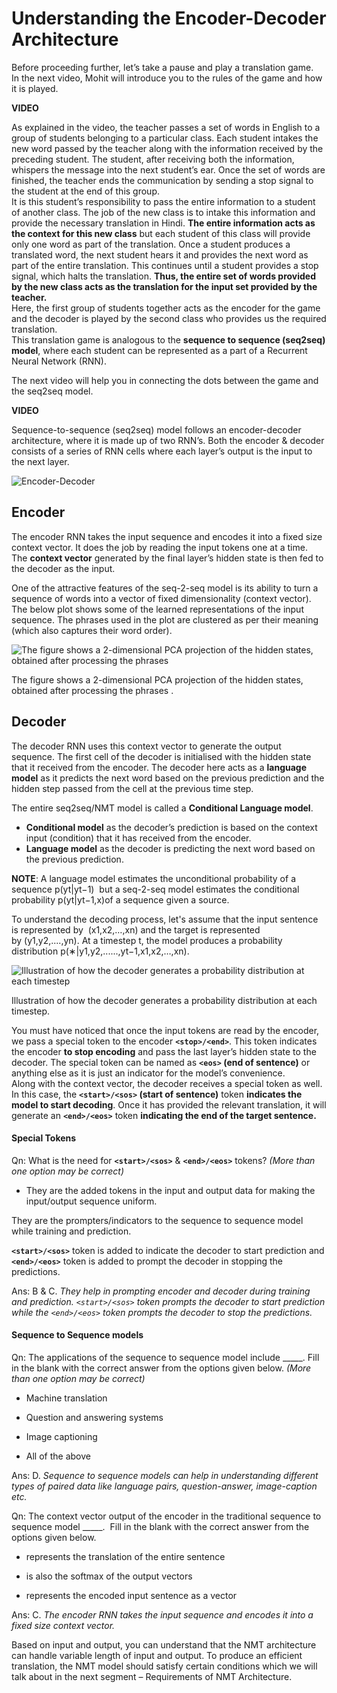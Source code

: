# Understanding the Encoder-Decoder Architecture

Before proceeding further, let’s take a pause and play a translation game.   
In the next video, Mohit will introduce you to the rules of the game and how it is played.

**VIDEO**

As explained in the video, the teacher passes a set of words in English to a group of students belonging to a particular class. Each student intakes the new word passed by the teacher along with the information received by the preceding student. The student, after receiving both the information, whispers the message into the next student’s ear. Once the set of words are finished, the teacher ends the communication by sending a stop signal to the student at the end of this group.   
It is this student’s responsibility to pass the entire information to a student of another class. The job of the new class is to intake this information and provide the necessary translation in Hindi. **The entire information acts as the context for this new class** but each student of this class will provide only one word as part of the translation. Once a student produces a translated word, the next student hears it and provides the next word as part of the entire translation. This continues until a student provides a stop signal, which halts the translation. **Thus, the entire set of words provided by the new class acts as the translation for the input set provided by the teacher.**   
Here, the first group of students together acts as the encoder for the game and the decoder is played by the second class who provides us the required translation.   
This translation game is analogous to the **sequence to sequence (seq2seq) model**, where each student can be represented as a part of a Recurrent Neural Network (RNN). 

  
The next video will help you in connecting the dots between the game and the seq2seq model.

**VIDEO**

Sequence-to-sequence (seq2seq) model follows an encoder-decoder architecture, where it is made up of two RNN’s. Both the encoder & decoder consists of a series of RNN cells where each layer’s output is the input to the next layer. 

![Encoder-Decoder](https://i.ibb.co/HKkFf6f/Encoder-Decoder.png)

## Encoder

The encoder RNN takes the input sequence and encodes it into a fixed size context vector. It does the job by reading the input tokens one at a time. The **context vector** generated by the final layer’s hidden state is then fed to the decoder as the input. 

One of the attractive features of the seq-2-seq model is its ability to turn a sequence of words into a vector of fixed dimensionality (context vector). The below plot shows some of the learned representations of the input sequence. The phrases used in the plot are clustered as per their meaning (which also captures their word order).  

![The figure shows a 2-dimensional PCA projection of the hidden states,  obtained after processing the phrases](https://i.ibb.co/hK5zNys/PCA-Projection.png)

The figure shows a 2-dimensional PCA projection of the hidden states, obtained after processing the phrases .

## Decoder

The decoder RNN uses this context vector to generate the output sequence. The first cell of the decoder is initialised with the hidden state that it received from the encoder. The decoder here acts as a **language model** as it predicts the next word based on the previous prediction and the hidden step passed from the cell at the previous time step. 

The entire seq2seq/NMT model is called a **Conditional Language model**.

-   **Conditional model** as the decoder’s prediction is based on the context input (condition) that it has received from the encoder.
-   **Language model** as the decoder is predicting the next word based on the previous prediction. 

**NOTE**: A language model estimates the unconditional probability of a sequence p(yt|yt−1)  but a seq-2-seq model estimates the conditional probability p(yt|yt−1,x)of a sequence given a source. 

To understand the decoding process, let's assume that the input sentence is represented by  (x1,x2,…,xn) and the target is represented by (y1,y2,....,yn). At a timestep t, the model produces a probability distribution p(∗|y1,y2,......,yt−1,x1,x2,…,xn).

![Illustration of how the decoder generates a probability distribution at each timestep](https://i.ibb.co/74QkFcY/Decoder-Generates-a-Probability-Distribution.gif)

Illustration of how the decoder generates a probability distribution at each timestep.

You must have noticed that once the input tokens are read by the encoder, we pass a special token to the encoder **`<stop>/<end>`**. This token indicates the encoder **to stop encoding** and pass the last layer’s hidden state to the decoder. The special token can be named as **`<eos>` (end of sentence)** or anything else as it is just an indicator for the model’s convenience.   
Along with the context vector, the decoder receives a special token as well. In this case, the **`<start>/<sos>` (start of sentence)** token **indicates the model to start decoding**. Once it has provided the relevant translation, it will generate an **`<end>/<eos>`** token **indicating the end of the target sentence.**

#### Special Tokens

Qn: What is the need for **`<start>/<sos>`** & **`<end>/<eos>`** tokens? _(More than one option may be correct)_

- They are the added tokens in the input and output data for making the input/output sequence uniform.

They are the prompters/indicators to the sequence to sequence model while training and prediction.

**`<start>/<sos>`** token is added to indicate the decoder to start prediction and **`<end>/<eos>`** token is added to prompt the decoder in stopping the predictions. 

Ans: B & C. *They help in prompting encoder and decoder during training and prediction. `<start>/<sos>` token prompts the decoder to start prediction while the `<end>/<eos>` token prompts the decoder to stop the predictions.*

#### Sequence to Sequence models

Qn: The applications of the sequence to sequence model include \_\_\_\_\_. Fill in the blank with the correct answer from the options given below. _(More than one option may be correct)_

- Machine translation 

- Question and answering systems

- Image captioning 

- All of the above

Ans: D. *Sequence to sequence models can help in understanding different types of paired data like language pairs, question-answer, image-caption etc.*

Qn: The context vector output of the encoder in the traditional sequence to sequence model \_\_\_\_\_.  Fill in the blank with the correct answer from the options given below.

- represents the translation of the entire sentence

- is also the softmax of the output vectors

- represents the encoded input sentence as a vector

Ans: C. *The encoder RNN takes the input sequence and encodes it into a fixed size context vector.*

Based on input and output, you can understand that the NMT architecture can handle variable length of input and output. To produce an efficient translation, the NMT model should satisfy certain conditions which we will talk about in the next segment – Requirements of NMT Architecture.